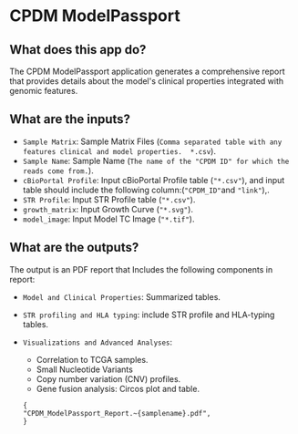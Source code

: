 # CPDM ModelPassport

## What does this app do?

The CPDM ModelPassport application generates a comprehensive report that provides details about the model's clinical properties integrated with genomic features. 

## What are the inputs?

- ```Sample Matrix```: Sample Matrix Files (```Comma separated table with any features clinical and model properties.  *.csv```). 
- ```Sample Name```: Sample Name (```The name of the "CPDM ID" for which the reads come from.```).
- ```cBioPortal Profile```: Input cBioPortal Profile table (```"*.csv"```), and input table should include the following column:(```"CPDM_ID"```and ```"link"```),.
- ```STR Profile```:  Input STR Profile table (```"*.csv"```).
- ```growth_matrix```:  Input Growth Curve (```"*.svg"```).
- ```model_image```:  Input Model TC Image (```"*.tif"```).


## What are the outputs?

The output is an PDF report that Includes the following components in report:

- ```Model and Clinical Properties```: Summarized tables.  
- ```STR profiling and HLA typing```: include STR profile and HLA-typing tables.   
- ```Visualizations and Advanced Analyses```:  
  - Correlation to TCGA samples.  
  - Small Nucleotide Variants
  - Copy number variation (CNV) profiles.  
  - Gene fusion analysis: Circos plot and table. 

  ```
  {
  "CPDM_ModelPassport_Report.~{samplename}.pdf",
  }